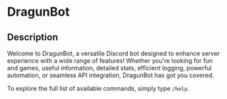 # DragunBot

## Description

Welcome to DragunBot, a versatile Discord bot designed to enhance server experience with a wide range of features! Whether you're looking for fun and games, useful information, detailed stats, efficient logging, powerful automation, or seamless API integration, DragunBot has got you covered.

To explore the full list of available commands, simply type `/help`.
